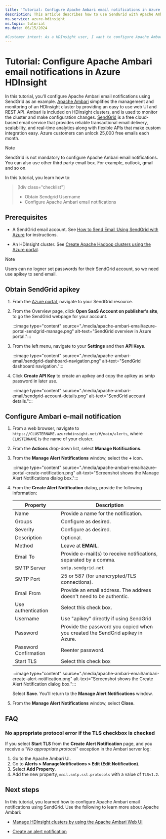 ```yaml
---
title: 'Tutorial: Configure Apache Ambari email notifications in Azure HDInsight'
description: This article describes how to use SendGrid with Apache Ambari for email notifications.
ms.service: azure-hdinsight
ms.topic: tutorial
ms.date: 06/15/2024

#Customer intent: As a HDInsight user, I want to configure Apache Ambari to send email notifications.
---
```


# Tutorial: Configure Apache Ambari email notifications in Azure HDInsight

In this tutorial, you'll configure Apache Ambari email notifications using SendGrid as an example. [Apache Ambari](./hdinsight-hadoop-manage-ambari.md) simplifies the management and monitoring of an HDInsight cluster by providing an easy to use web UI and REST API. Ambari is included on HDInsight clusters, and is used to monitor the cluster and make configuration changes. [SendGrid](https://sendgrid.com/solutions/) is a free cloud-based email service that provides reliable transactional email delivery, scalability, and real-time analytics along with flexible APIs that make custom integration easy. Azure customers can unlock 25,000 free emails each month.

> [!NOTE]
> SendGrid is not mandatory to configure Apache Ambari email notifications. You can also use other third party email box. For example, outlook, gmail and so on.

In this tutorial, you learn how to:

> [!div class="checklist"]
> * Obtain Sendgrid Username
> * Configure Apache Ambari email notifications

## Prerequisites

* A SendGrid email account. See [How to Send Email Using SendGrid with Azure](https://docs.sendgrid.com/for-developers/partners/microsoft-azure-2021#create-a-twilio-sendgrid-accountcreate-a-twilio-sendgrid-account) for instructions.

* An HDInsight cluster. See [Create Apache Hadoop clusters using the Azure portal](./hdinsight-hadoop-create-linux-clusters-portal.md).

> [!NOTE]
> Users can no logner set passwords for their SendGrid account, so we need use apikey to send email.

## Obtain SendGrid apikey

1. From the [Azure portal](https://portal.azure.com), navigate to your SendGrid resource.

1. From the Overview page, click **Open SaaS Account on publisher’s site**, to go the SendGrid webpage for your account.

    :::image type="content" source="./media/apache-ambari-email/azure-portal-sendgrid-manage.png" alt-text="SendGrid overview in Azure portal.":::

1. From the left menu, navigate to your **Settings** and then **API Keys**.

    :::image type="content" source="./media/apache-ambari-email/sendgrid-dashboard-navigation.png" alt-text="SendGrid dashboard navigation.":::

1. Click **Create API Key** to create an apikey and copy the apikey as smtp password in later use.

    :::image type="content" source="./media/apache-ambari-email/sendgrid-account-details.png" alt-text="SendGrid account details.":::

## Configure Ambari e-mail notification

1. From a web browser, navigate to `https://CLUSTERNAME.azurehdinsight.net/#/main/alerts`, where `CLUSTERNAME` is the name of your cluster.

1. From the **Actions** drop-down list, select **Manage Notifications**.

1. From the **Manage Alert Notifications** window, select the **+** icon.

    :::image type="content" source="./media/apache-ambari-email/azure-portal-create-notification.png" alt-text="Screenshot shows the Manage Alert Notifications dialog box.":::

1. From the **Create Alert Notification** dialog, provide the following information:

    |Property |Description |
    |---|---|
    |Name|Provide a name for the notification.|
    |Groups|Configure as desired.|
    |Severity|Configure as desired.|
    |Description|Optional.|
    |Method|Leave at **EMAIL**.|
    |Email To|Provide e-mail(s) to receive notifications, separated by a comma.|
    |SMTP Server|`smtp.sendgrid.net`|
    |SMTP Port|25 or 587 (for unencrypted/TLS connections).|
    |Email From|Provide an email address. The address doesn't need to be authentic.|
    |Use authentication|Select this check box.|
    |Username|Use "apikey" directly if using SendGrid|
    |Password|Provide the password you copied when you created the SendGrid apikey in Azure.|
    |Password Confirmation|Reenter password.|
    |Start TLS|Select this check box|

    :::image type="content" source="./media/apache-ambari-email/ambari-create-alert-notification.png" alt-text="Screenshot shows the Create Alert Notification dialog box.":::

    Select **Save**. You'll return to the **Manage Alert Notifications** window.

1. From the **Manage Alert Notifications** window, select **Close**.

## FAQ

### No appropriate protocol error if the TLS checkbox is checked

If you select **Start TLS** from the **Create Alert Notification** page, and you receive a *"No appropriate protocol"* exception in the Ambari server log:

1. Go to the Apache Ambari UI.
2. Go to **Alerts > ManageNotifications > Edit (Edit Notification)**.
3. Select **Add Property**.
4. Add the new property, `mail.smtp.ssl.protocols` with a value of `TLSv1.2`.




## Next steps

In this tutorial, you learned how to configure Apache Ambari email notifications using SendGrid. Use the following to learn more about Apache Ambari:

* [Manage HDInsight clusters by using the Apache Ambari Web UI](./hdinsight-hadoop-manage-ambari.md)

* [Create an alert notification](https://docs.cloudera.com/HDPDocuments/Ambari-latest/managing-and-monitoring-ambari/content/amb_create_an_alert_notification.html)
